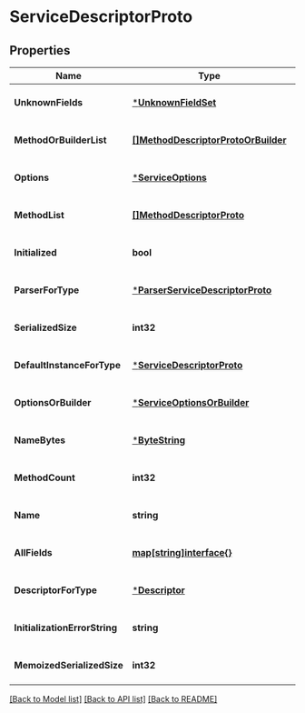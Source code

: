 # ServiceDescriptorProto

## Properties
Name | Type | Description | Notes
------------ | ------------- | ------------- | -------------
**UnknownFields** | [***UnknownFieldSet**](UnknownFieldSet.md) |  | [optional] [default to null]
**MethodOrBuilderList** | [**[]MethodDescriptorProtoOrBuilder**](MethodDescriptorProtoOrBuilder.md) |  | [optional] [default to null]
**Options** | [***ServiceOptions**](ServiceOptions.md) |  | [optional] [default to null]
**MethodList** | [**[]MethodDescriptorProto**](MethodDescriptorProto.md) |  | [optional] [default to null]
**Initialized** | **bool** |  | [optional] [default to null]
**ParserForType** | [***ParserServiceDescriptorProto**](ParserServiceDescriptorProto.md) |  | [optional] [default to null]
**SerializedSize** | **int32** |  | [optional] [default to null]
**DefaultInstanceForType** | [***ServiceDescriptorProto**](ServiceDescriptorProto.md) |  | [optional] [default to null]
**OptionsOrBuilder** | [***ServiceOptionsOrBuilder**](ServiceOptionsOrBuilder.md) |  | [optional] [default to null]
**NameBytes** | [***ByteString**](ByteString.md) |  | [optional] [default to null]
**MethodCount** | **int32** |  | [optional] [default to null]
**Name** | **string** |  | [optional] [default to null]
**AllFields** | [**map[string]interface{}**](interface{}.md) |  | [optional] [default to null]
**DescriptorForType** | [***Descriptor**](Descriptor.md) |  | [optional] [default to null]
**InitializationErrorString** | **string** |  | [optional] [default to null]
**MemoizedSerializedSize** | **int32** |  | [optional] [default to null]

[[Back to Model list]](../README.md#documentation-for-models) [[Back to API list]](../README.md#documentation-for-api-endpoints) [[Back to README]](../README.md)

